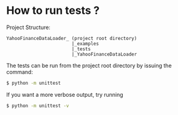 # How to run tests ?

Project Structure:
```
YahooFinanceDataLoader_ (project root directory)
						|_examples
						|_tests
						|_YahooFinanceDataLoader
```
						
The tests can be run from the project root directory by issuing the command:
```bash
$ python -m unittest
```

If you want a more verbose output, try running

```bash
$ python -m unittest -v
```